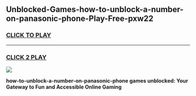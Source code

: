 
## Unblocked-Games-how-to-unblock-a-number-on-panasonic-phone-Play-Free-pxw22
<h3>
<a href="https://premium76.site?title=how-to-unblock-a-number-on-panasonic-phone&ref=23A">CLICK TO PLAY</a></h3>
<hr>

<h3>
<a href="https://premium76.site?title=how-to-unblock-a-number-on-panasonic-phone&ref=23A">CLICK 2 PLAY</a>
  
</h3>

<a href="https://premium76.site?title=how-to-unblock-a-number-on-panasonic-phone&ref=23A"><img src="https://clearcache.store/games.png"></a>


**how-to-unblock-a-number-on-panasonic-phone games unblocked: Your Gateway to Fun and Accessible Online Gaming**
